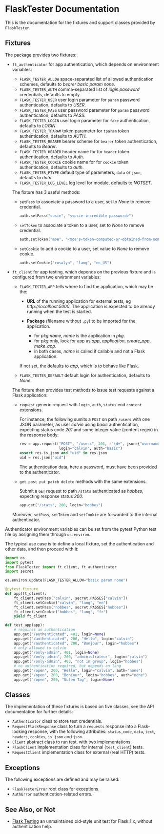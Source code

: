 # FlaskTester Documentation

This is the documentation for the fixtures and support classes provided
by `FlaskTester`.

## Fixtures

The package provides two fixtures:

- `ft_authenticator` for app authentication, which depends on environment variables:

  - `FLASK_TESTER_ALLOW` space-separated list of allowed authentication schemes,
    defaults to _bearer basic param none_.
  - `FLASK_TESTER_AUTH` comma-separated list of _login:password_ credentials,
    defaults to empty.
  - `FLASK_TESTER_USER` user login parameter for `param` password authentication,
    defaults to _USER_.
  - `FLASK_TESTER_PASS` user password parameter for `param` password authentication,
    defaults to _PASS_.
  - `FLASK_TESTER_LOGIN` user login parameter for `fake` authentication,
    defaults to _LOGIN_.
  - `FLASK_TESTER_TPARAM` token parameter for `tparam` token authentication,
    defaults to _AUTH_.
  - `FLASK_TESTER_BEARER` bearer scheme for `bearer` token authentication,
    defaults to _Bearer_.
  - `FLASK_TESTER_HEADER` header name for for `header` token authentication,
    defaults to _Auth_.
  - `FLASK_TESTER_COOKIE` cookie name for for `cookie` token authentication,
    defaults to _auth_.
  - `FLASK_TESTER_PTYPE` default type of parameters, `data` or `json`,
    defaults to _data_.
  - `FLASK_TESTER_LOG_LEVEL` log level for module,
    defaults to _NOTSET_.

  The fixture has 3 useful methods:

  - `setPass` to associate a password to a user, set to _None_ to remove credential.

    ```python
    auth.setPass("susie", "<susie-incredible-password>")
    ```

  - `setToken` to associate a token to a user, set to _None_ to remove credential.

    ```python
    auth.setToken("moe", "<moe's-token-computed-or-obtained-from-somewhere>")
    ```

  - `setCookie` to add a cookie to a user, set value to _None_ to remove cookie.

    ```python
    auth.setCookie("rosalyn", "lang", "en_US")
    ```

- `ft_client` for app testing, which depends on the previous fixture and
  is configured from two environment variables:

  - `FLASK_TESTER_APP` tells where to find the application, which may be the:

    - **URL** of the running application for external tests, eg _http://localhost:5000_.
      The application is expected to be already running when the test is started.

    - **Package** (filename without `.py`) to be imported for the application.
      - for _pkg:name_, _name_ is the application in _pkg_.
      - for _pkg_ only, look for app as _app_, _application_, _create_app_, _make_app_.
      - in both cases, _name_ is called if callable and not a Flask application.

    If not set, the defaults to _app_, which is to behave like Flask.

  - `FLASK_TESTER_DEFAULT` default login for authentication, defaults to _None_.

  The fixture then provides test methods to issue test requests against a Flask application:

  - `request` generic request with `login`, `auth`, `status` end `content` extensions.

    For instance, the following sumits a `POST` on path `/users` with one JSON parameter,
    as user _calvin_ using _basic_ authentication,
    expecting status code _201_ and some integer value (content regex) in the response body:

    ```python
    res = app.request("POST", "/users", 201, r"\d+", json={"username": "hobbes"},
                      login="calvin", auth="basic")
    assert res.is_json and "uid" in res.json
    uid = res.json["uid"]
    ```

    The authentication data, here a password, must have been provided to the authenticator.

  - `get post put patch delete` methods with the same extensions.

    Submit a `GET` request to path `/stats` authenticated as _hobbes_,
    expecting response status _200_:

    ```python
    app.get("/stats", 200, login="hobbes")
    ```

  Moreover, `setPass`, `setToken` and `setCookie` are forwarded to the internal authenticator.

Authenticator environment variables can be set from the pytest Python test file by
assigning them through `os.environ`.

The typical use case is to define a local fixture, set the authentication and
other data, and then proceed with it:

```python
import os
import pytest
from FlaskTester import ft_client, ft_authenticator
import secret

os.environ.update(FLASK_TESTER_ALLOW="basic param none")

@pytest.fixture
def app(ft_client):
    ft_client.setPass("calvin", secret.PASSES["calvin"])
    ft_client.setCookie("calvin", "lang", "en")
    ft_client.setPass("hobbes", secret.PASSES["hobbes"])
    ft_client.setCookie("hobbes", "lang", "fr")
    yield ft_client

def test_app(app):
    # requires an authentication
    app.get("/authenticated", 401, login=None)
    app.get("/authenticated", 200, "Hello", login="calvin")
    app.get("/authenticated", 200, "Bonjour", login="hobbes")
    # only allowed to calvin
    app.get("/only-admin", 401, login=None)
    app.get("/only-admin", 200, "administrateur", login="calvin")
    app.get("/only-admin", 403, "not in group", login="hobbes")
    # no authentication required, but depends on lang
    app.get("/open", 200, "Hello", login="calvin", auth="none")
    app.get("/open", 200, "Bonjour", login="hobbes", auth="none")
    app.get("/open", 200, "Guten Tag", login=None)
```

## Classes

The implementation of these fixtures is based on five classes, see the API
documentation for further details:

- `Authenticator` class to store test credentials.
- `RequestFlaskResponse` class to turn a `requests` response into
  a Flask-looking response, with the following attributes: `status_code`,
  `data`, `text`, `headers`, `cookies`, `is_json` and `json`.
- `Client` abstract class to run test, with two implementations.
- `FlaskClient` implementation class for internal (`test_client`) tests.
- `RequestClient` implementation class for external (real HTTP) tests.

## Exceptions

The following exceptions are defined and may be raised:

- `FlaskTesterError` root class for exceptions.
- `AuthError` authentication-related errors.

## See Also, or Not

- [Flask Testing](https://github.com/jarus/flask-testing) an unmaintained
  old-style unit test for Flask 1.x, without authentication help.
